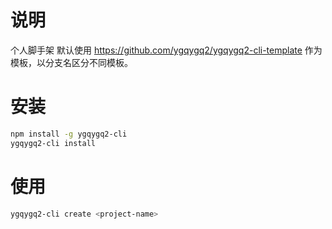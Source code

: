 # 说明

个人脚手架
默认使用 https://github.com/ygqygq2/ygqygq2-cli-template 作为模板，以分支名区分不同模板。

# 安装

```bash
npm install -g ygqygq2-cli
ygqygq2-cli install
```

# 使用

```bash
ygqygq2-cli create <project-name>
```